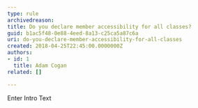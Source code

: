 ```yaml
---
type: rule
archivedreason: 
title: Do you declare member accessibility for all classes?
guid: b1ac5f48-0e88-4eed-8a13-c25ca5a87c6a
uri: do-you-declare-member-accessibility-for-all-classes
created: 2018-04-25T22:45:00.0000000Z
authors:
- id: 1
  title: Adam Cogan
related: []

---
```



Enter Intro Text
<br><excerpt class='endintro'></excerpt><br>



